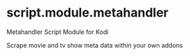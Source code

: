 # script.module.metahandler
Metahandler Script Module for Kodi

Scrape movie and tv show meta data within your own addons
